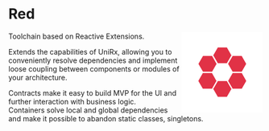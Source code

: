 # Red
<img align="right" width="160px" height="160px" src="logo.png">

Toolchain based on Reactive Extensions.
  
Extends the capabilities of UniRx, allowing you to conveniently resolve dependencies and implement loose coupling between components or modules of your architecture.  

Contracts make it easy to build MVP for the UI and further interaction with business logic.  
Containers solve local and global dependencies and make it possible to abandon static classes, singletons.  
